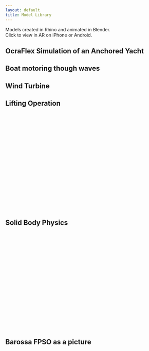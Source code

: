 ```yaml
---
layout: default
title: Model Library 
---
```


Models created in Rhino and animated in Blender.  
Click to view in AR on iPhone or Android.  

## OcraFlex Simulation of an Anchored Yacht
<model-viewer width="auto"
    src="/models/OrcaBlend.glb"
    ios-src="/models/OrcaBlend.usdz"
    style="width: 80%; height: 300px;"
    ar camera-controls background-color="#2CCC">
</model-viewer>
## Boat motoring though waves
<model-viewer width="auto"
    src="/models/boatWave.glb"
    ios-src="/models/boatWave.usdz"
    style="width: 80%; height: 300px;"
    ar camera-controls background-color="#2CCC">
</model-viewer>

## Wind Turbine
<model-viewer
    src="/models/wind.glb"
    ios-src="/models/windturbine.reality"
    style="width: 80%; height: 300px;"
    ar autoplay camera-controls background-color="#2CCC">
</model-viewer>

## Lifting Operation
<model-viewer width="100%"
    src="/models/spoolLift.glb"
    ios-src="/models/spoolLift.usdz"
    style="width: 80%; height: 300px; display: flex; justify-content: center;"
    ar autoplay camera-controls background-color="#2CCC">
</model-viewer>

## Solid Body Physics
<model-viewer width="80%"
    src="/models/chain.glb"
    ios-src="/models/chain.usdz"
    style="width: 80%; height: 300px; display: flex; justify-content: center;"
    ar autoplay camera-controls background-color="#2CCC">
</model-viewer>

## Barossa FPSO as a picture 
<model-viewer width="80%"
    src="/models/pictureBarossa.glb"
    ios-src="/models/BarossaPicture.usdz"
    style="width: 80%; height: 300px; display: flex; justify-content: center;"
    ar camera-controls background-color="#2CCC">
</model-viewer>
